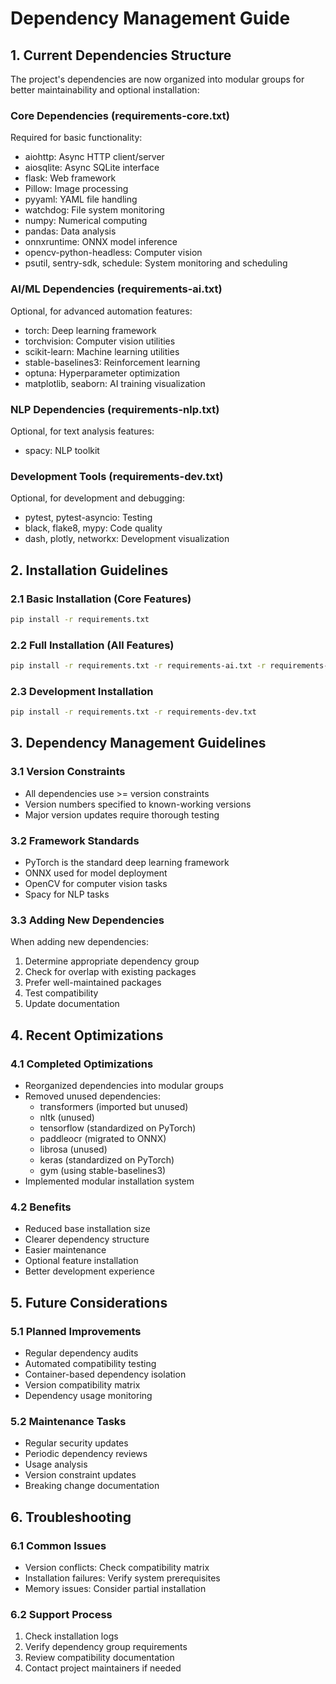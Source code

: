 # Dependency Management Guide

## 1. Current Dependencies Structure

The project's dependencies are now organized into modular groups for better maintainability and optional installation:

### Core Dependencies (requirements-core.txt)
Required for basic functionality:
- aiohttp: Async HTTP client/server
- aiosqlite: Async SQLite interface
- flask: Web framework
- Pillow: Image processing
- pyyaml: YAML file handling
- watchdog: File system monitoring
- numpy: Numerical computing
- pandas: Data analysis
- onnxruntime: ONNX model inference
- opencv-python-headless: Computer vision
- psutil, sentry-sdk, schedule: System monitoring and scheduling

### AI/ML Dependencies (requirements-ai.txt)
Optional, for advanced automation features:
- torch: Deep learning framework
- torchvision: Computer vision utilities
- scikit-learn: Machine learning utilities
- stable-baselines3: Reinforcement learning
- optuna: Hyperparameter optimization
- matplotlib, seaborn: AI training visualization

### NLP Dependencies (requirements-nlp.txt)
Optional, for text analysis features:
- spacy: NLP toolkit

### Development Tools (requirements-dev.txt)
Optional, for development and debugging:
- pytest, pytest-asyncio: Testing
- black, flake8, mypy: Code quality
- dash, plotly, networkx: Development visualization

## 2. Installation Guidelines

### 2.1 Basic Installation (Core Features)
```bash
pip install -r requirements.txt
```

### 2.2 Full Installation (All Features)
```bash
pip install -r requirements.txt -r requirements-ai.txt -r requirements-nlp.txt
```

### 2.3 Development Installation
```bash
pip install -r requirements.txt -r requirements-dev.txt
```

## 3. Dependency Management Guidelines

### 3.1 Version Constraints
- All dependencies use >= version constraints
- Version numbers specified to known-working versions
- Major version updates require thorough testing

### 3.2 Framework Standards
- PyTorch is the standard deep learning framework
- ONNX used for model deployment
- OpenCV for computer vision tasks
- Spacy for NLP tasks

### 3.3 Adding New Dependencies
When adding new dependencies:
1. Determine appropriate dependency group
2. Check for overlap with existing packages
3. Prefer well-maintained packages
4. Test compatibility
5. Update documentation

## 4. Recent Optimizations

### 4.1 Completed Optimizations
- Reorganized dependencies into modular groups
- Removed unused dependencies:
  * transformers (imported but unused)
  * nltk (unused)
  * tensorflow (standardized on PyTorch)
  * paddleocr (migrated to ONNX)
  * librosa (unused)
  * keras (standardized on PyTorch)
  * gym (using stable-baselines3)
- Implemented modular installation system

### 4.2 Benefits
- Reduced base installation size
- Clearer dependency structure
- Easier maintenance
- Optional feature installation
- Better development experience

## 5. Future Considerations

### 5.1 Planned Improvements
- Regular dependency audits
- Automated compatibility testing
- Container-based dependency isolation
- Version compatibility matrix
- Dependency usage monitoring

### 5.2 Maintenance Tasks
- Regular security updates
- Periodic dependency reviews
- Usage analysis
- Version constraint updates
- Breaking change documentation

## 6. Troubleshooting

### 6.1 Common Issues
- Version conflicts: Check compatibility matrix
- Installation failures: Verify system prerequisites
- Memory issues: Consider partial installation

### 6.2 Support Process
1. Check installation logs
2. Verify dependency group requirements
3. Review compatibility documentation
4. Contact project maintainers if needed
